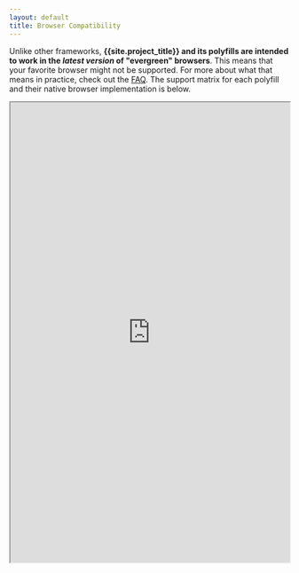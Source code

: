 ```yaml
---
layout: default
title: Browser Compatibility
---
```


Unlike other frameworks, **{{site.project_title}} and its polyfills are intended to work in the _latest
version_ of "evergreen" browsers**. This means that your favorite browser might not be supported. For more about what that means in practice, check out the [FAQ](faq.html#which-browsers-does-polymer-support). The support matrix for each polyfill and their
native browser implementation is below.

<iframe src="https://docs.google.com/spreadsheet/pub?key=0Anye-JMjUkZZdDdoblh6dTlwcWRLQkhKbTVzdHJtcXc&single=true&gid=2&output=html&range=A1:Q43" seamless style="width:100%;height:830px;"></iframe>